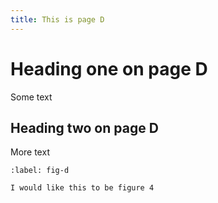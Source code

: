 ```yaml
---
title: This is page D
---
```


# Heading one on page D

Some text

## Heading two on page D

More text

```{figure} image.png
:label: fig-d

I would like this to be figure 4
```